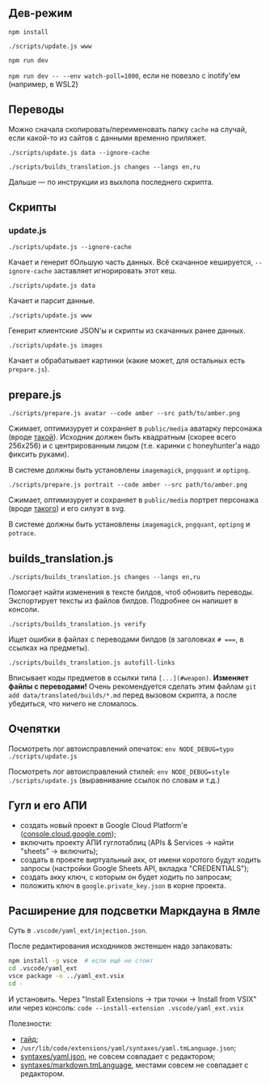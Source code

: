 ## Дев-режим

`npm install`

`./scripts/update.js www`

`npm run dev`

`npm run dev -- --env watch-poll=1000`, если не повезло с inotify'ем (например, в WSL2)


## Переводы

Можно сначала скопировать/переименовать папку `cache` на случай, если какой-то из сайтов с данными временно приляжет.

`./scripts/update.js data --ignore-cache`

`./scripts/builds_translation.js changes --langs en,ru`

Дальше — по инструкции из выхлопа последнего скрипта.


## Скрипты

### update.js

`./scripts/update.js --ignore-cache`

Качает и генерит бОльшую часть данных. Всё скачанное кешируется, `--ignore-cache` заставляет игнорировать этот кеш.

`./scripts/update.js data`

Качает и парсит данные.

`./scripts/update.js www`

Генерит клиентские JSON'ы и скрипты из скачанных ранее данных.

`./scripts/update.js images`

Качает и обрабатывает картинки (какие может, для остальных есть `prepare.js`).


## prepare.js

`./scripts/prepare.js avatar --code amber --src path/to/amber.png`

Сжимает, оптимизурует и сохраняет в `public/media` аватарку персонажа (вроде [такой](https://genshin.honeyhunterworld.com/img/char/amber_face.png)). Исходник должен быть квадратным (скорее всего 256х256) и с центрированным лицом (т.е. каринки с honeyhunter'а надо фиксить руками).

В системе должны быть установлены `imagemagick`, `pngquant` и `optipng`.

`./scripts/prepare.js portrait --code amber --src path/to/amber.png`

Сжимает, оптимизурует и сохраняет в `public/media` портрет персонажа (вроде [такого](https://genshin-impact.fandom.com/wiki/Amber?file=Character+Amber+Portrait.png)) и его силуэт в svg.

В системе должны быть установлены `imagemagick`, `pngquant`, `optipng` и `potrace`.


## builds_translation.js

`./scripts/builds_translation.js changes --langs en,ru`

Помогает найти изменения в тексте билдов, чтоб обновить переводы. Экспортирует тексты из файлов билдов. Подробнее он напишет в консоли.

`./scripts/builds_translation.js verify`

Ищет ошибки в файлах с переводами билдов (в заголовках `# ===`, в ссылках на предметы).

`./scripts/builds_translation.js autofill-links`

Вписывает коды предметов в ссылки типа `[...](#weapon)`. **Изменяет файлы с переводами!** Очень рекомендуется сделать этим файлам `git add data/translated/builds/*.md` перед вызовом скрипта, а после убедиться, что ничего не сломалось.


## Очепятки

Посмотреть лог автоисправлений опечаток: `env NODE_DEBUG=typo ./scripts/update.js`

Посмотреть лог автоисправлений стилей: `env NODE_DEBUG=style ./scripts/update.js` (выравнивание ссылок по словам и т.д.)

## Гугл и его АПИ

 * создать новый проект в Google Cloud Platform'е ([console.cloud.google.com](https://console.cloud.google.com));
 * включить проекту АПИ гуглотаблиц (APIs & Services → найти "sheets" → включить);
 * создать в проекте виртуальный акк, от имени коротого будут ходить запросы (настройки Google Sheets API, вкладка "CREDENTIALS");
 * создать акку ключ, с которым он будет ходить по запросам;
 * положить ключ в `google.private_key.json` в корне проекта.

## Расширение для подсветки Маркдауна в Ямле

Суть в `.vscode/yaml_ext/injection.json`.

После редактирования исходников экстеншен надо запаковать:

```bash
npm install -g vsce  # если ещё не стоит
cd .vscode/yaml_ext
vsce package -o ../yaml_ext.vsix
cd -
```

И установить. Через "Install Extensions -> три точки -> Install from VSIX" или через консоль: `code --install-extension .vscode/yaml_ext.vsix`

Полезности:
 * [гайд](https://code.visualstudio.com/api/language-extensions/semantic-highlight-guide);
 * `/usr/lib/code/extensions/yaml/syntaxes/yaml.tmLanguage.json`;
 * [syntaxes/yaml.json](https://github.com/microsoft/vscode-textmate/blob/main/test-cases/themes/syntaxes/yaml.json), не совсем совпадает с редактором;
 * [syntaxes/markdown.tmLanguage](https://github.com/microsoft/vscode-textmate/blob/main/test-cases/themes/syntaxes/markdown.tmLanguage), местами совсем не совпадает с редактором.